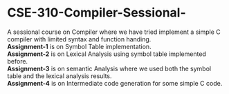 # CSE-310-Compiler-Sessional-  
A sessional course on Compiler where we have tried implement a simple C compiler with limited syntax and function handing.  
**Assignment-1** is on Symbol Table implementation.  
**Assignment-2** is on Lexical Analysis using symbol table implemented before.  
**Assignment-3** is on semantic Analysis where we used both the symbol table and the lexical analysis results.  
**Assignment-4** is on Intermediate code generation for some simple C code.  
